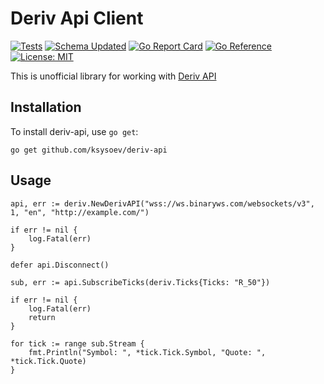 # Deriv Api Client

[![Tests](https://github.com/ksysoev/deriv-api/actions/workflows/main.yml/badge.svg)](https://github.com/ksysoev/deriv-api/actions/workflows/main.yml)
[![Schema Updated](https://github.com/ksysoev/deriv-api/actions/workflows/schema.yml/badge.svg)](https://github.com/ksysoev/deriv-api/actions/workflows/schema.yml)
[![Go Report Card](https://goreportcard.com/badge/github.com/ksysoev/deriv-api)](https://goreportcard.com/report/github.com/ksysoev/deriv-api)
[![Go Reference](https://pkg.go.dev/badge/github.com/ksysoev/deriv-api.svg)](https://pkg.go.dev/github.com/ksysoev/deriv-api)
[![License: MIT](https://img.shields.io/badge/License-MIT-blue.svg)](https://opensource.org/licenses/MIT)

This is unofficial library for working with [Deriv API](https://api.deriv.com) 

## Installation

To install deriv-api, use `go get`:

```
go get github.com/ksysoev/deriv-api
```

## Usage

```golang
api, err := deriv.NewDerivAPI("wss://ws.binaryws.com/websockets/v3", 1, "en", "http://example.com/")

if err != nil {
    log.Fatal(err)
}

defer api.Disconnect()

sub, err := api.SubscribeTicks(deriv.Ticks{Ticks: "R_50"})

if err != nil {
    log.Fatal(err)
    return
}

for tick := range sub.Stream {
    fmt.Println("Symbol: ", *tick.Tick.Symbol, "Quote: ", *tick.Tick.Quote)
}
```
